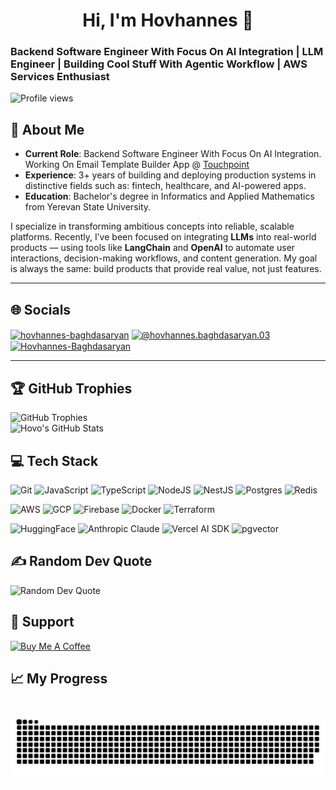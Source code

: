 <h1 align="center">Hi, I'm Hovhannes 👋</h1>

<h3>
   Backend Software Engineer With Focus On AI Integration | LLM Engineer | Building Cool Stuff With Agentic Workflow | AWS Services Enthusiast 
</h3>
<div>
   <img src="https://komarev.com/ghpvc/?username=hovo-dev&label=Profile%20views&color=brightgreen&style=flat" alt="Profile views" />
</div>

## 🚀 About Me
- **Current Role**: Backend Software Engineer With Focus On AI Integration. Working On Email Template Builder App @ [Touchpoint](https://www.touchpoint.com/)
- **Experience**: 3+ years of building and deploying production systems in distinctive fields such as: fintech, healthcare, and AI-powered apps.
- **Education**: Bachelor's degree in Informatics and Applied Mathematics from Yerevan State University.

I specialize in transforming ambitious concepts into reliable, scalable platforms. Recently, I’ve been focused on integrating **LLMs** into real-world products — using tools like **LangChain** and **OpenAI** to automate user interactions, decision-making workflows, and content generation. My goal is always the same: build products that provide real value, not just features.

---

## 🌐 Socials

<p align="left">
  <a href="https://www.linkedin.com/in/hovhannes-baghdasaryan-74bbb4228" target="blank"><img align="center" src="https://raw.githubusercontent.com/rahuldkjain/github-profile-readme-generator/master/src/images/icons/Social/linked-in-alt.svg" alt="hovhannes-baghdasaryan" height="30" width="40" /></a>
  <a href="https://medium.com/@hovhannes.baghdasaryan.03" target="blank"><img align="center" src="https://raw.githubusercontent.com/rahuldkjain/github-profile-readme-generator/master/src/images/icons/Social/medium.svg" alt="@hovhannes.baghdasaryan.03" height="30" width="40" /></a>
  <a href="https://leetcode.com/u/Hovhannes-Baghdasaryan" target="blank"><img align="center" src="https://raw.githubusercontent.com/rahuldkjain/github-profile-readme-generator/master/src/images/icons/Social/leet-code.svg" alt="Hovhannes-Baghdasaryan" height="30" width="40" /></a>
</p>

---

<!-- Add Space -->
## 🏆 GitHub Trophies

<img src="https://github-profile-trophy.vercel.app/?username=hovo-dev&theme=darkhub&column=4&margin-w=15&margin-h=15" alt="GitHub Trophies" />

<div>
  <img src="https://github-readme-stats.vercel.app/api?username=hovo-dev&show_icons=true&theme=dark" alt="Hovo's GitHub Stats" />
</div>

## 💻 Tech Stack

<!-- Core Tech -->
![Git](https://img.shields.io/badge/git-%23F05033.svg?style=for-the-badge&logo=git&logoColor=white) 
![JavaScript](https://img.shields.io/badge/javascript-%23323330.svg?style=for-the-badge&logo=javascript&logoColor=%23F7DF1E) 
![TypeScript](https://img.shields.io/badge/typescript-%23007ACC.svg?style=for-the-badge&logo=typescript&logoColor=white)
![NodeJS](https://img.shields.io/badge/node.js-6DA55F?style=for-the-badge&logo=node.js&logoColor=white) 
![NestJS](https://img.shields.io/badge/nestjs-%23E0234E.svg?style=for-the-badge&logo=nestjs&logoColor=white) 
![Postgres](https://img.shields.io/badge/postgres-%23316192.svg?style=for-the-badge&logo=postgresql&logoColor=white) 
![Redis](https://img.shields.io/badge/redis-%23DD0031.svg?style=for-the-badge&logo=redis&logoColor=white)

<!-- Cloud/DevOps Engineering -->
![AWS](https://img.shields.io/badge/AWS-%23FF9900.svg?style=for-the-badge&logo=amazonaws&logoColor=white)
![GCP](https://img.shields.io/badge/GoogleCloud-%234285F4.svg?style=for-the-badge&logo=google-cloud&logoColor=white) 
![Firebase](https://img.shields.io/badge/firebase-%23039BE5.svg?style=for-the-badge&logo=firebase) 
![Docker](https://img.shields.io/badge/docker-%230db7ed.svg?style=for-the-badge&logo=docker&logoColor=white) 
![Terraform](https://img.shields.io/badge/terraform-%235835CC.svg?style=for-the-badge&logo=terraform&logoColor=white) 

<!-- ML/AI Stack -->
![HuggingFace](https://img.shields.io/badge/Hugging%20Face-%23FFD21E.svg?style=for-the-badge&logo=huggingface&logoColor=white)
![Anthropic Claude](https://img.shields.io/badge/Claude-%23000000.svg?style=for-the-badge&logo=anthropic&logoColor=white)
![Vercel AI SDK](https://img.shields.io/badge/Vercel%20AI%20SDK-%23000000.svg?style=for-the-badge&logo=vercel&logoColor=white)
![pgvector](https://img.shields.io/badge/pgvector-%23316192.svg?style=for-the-badge&logo=postgresql&logoColor=white)

## ✍️ Random Dev Quote

![Random Dev Quote](https://quotes-github-readme.vercel.app/api?type=horizontal&theme=radical)

## 🤝 Support
<a href="https://www.buymeacoffee.com/hovhannes" target="_blank">
   <img src="https://cdn.buymeacoffee.com/buttons/v2/default-yellow.png" alt="Buy Me A Coffee" style="height: 60px !important;width: 217px !important;">
</a>

## 📈 My Progress

<br clear="both">

<img src="https://raw.githubusercontent.com/Martirosyan-Hayk/Martirosyan-Hayk/output/snake.svg" alt="Snake animation" />

